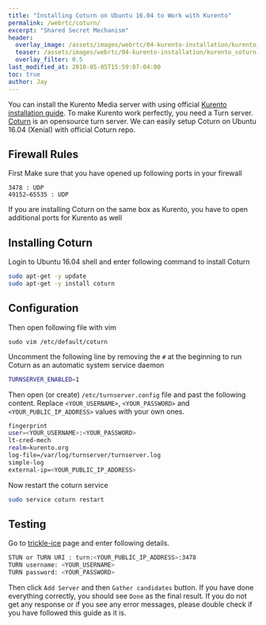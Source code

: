 ```yaml
---
title: "Installing Coturn on Ubuntu 16.04 to Work with Kurento"
permalink: /webrtc/coturn/
excerpt: "Shared Secret Mechanism"
header:
  overlay_image: /assets/images/webrtc/04-kurento-installation/kurento_coturn.png
  teaser: /assets/images/webrtc/04-kurento-installation/kurento_coturn.png
  overlay_filter: 0.5
last_modified_at: 2018-05-05T15:59:07-04:00
toc: true
author: Jay
---
```


You can install the Kurento Media server with using official [Kurento installation guide](http://doc-kurento.readthedocs.io/en/stable/user/installation.html). To make Kurento work perfectly, you need a Turn server.
[Coturn](https://github.com/coturn/coturn) is an opensource turn server. We can easily setup Coturn on Ubuntu 16.04 (Xenial) with official Coturn repo. 

## Firewall Rules
First Make sure that you have opened up following ports in your firewall


```
3478 : UDP
49152–65535 : UDP
```

If you are installing Coturn on the same box as Kurento, you have to open additional ports for Kurento as well


## Installing Coturn
Login to Ubuntu 16.04 shell and enter following command to install Coturn


```bash
sudo apt-get -y update
sudo apt-get -y install coturn
```

## Configuration
Then open following file with vim 
```
sudo vim /etc/default/coturn
```

Uncomment the following line by removing the `#` at the beginning to run Coturn as an automatic system service daemon
```bash
TURNSERVER_ENABLED=1
```

Then open (or create) `/etc/turnserver.config` file and past the following content. Replace `<YOUR_USERNAME>`, `<YOUR_PASSWORD>` and `<YOUR_PUBLIC_IP_ADDRESS>` values with your own ones.

```bash
fingerprint
user=<YOUR_USERNAME>:<YOUR_PASSWORD>
lt-cred-mech
realm=kurento.org
log-file=/var/log/turnserver/turnserver.log
simple-log
external-ip=<YOUR_PUBLIC_IP_ADDRESS>
```

Now restart the coturn service

```bash
sudo service coturn restart
```

## Testing
Go to [trickle-ice](https://webrtc.github.io/samples/src/content/peerconnection/trickle-ice/) page and enter following details.

```bash
STUN or TURN URI : turn:<YOUR_PUBLIC_IP_ADDRESS>:3478
TURN username: <YOUR_USERNAME>
TURN password: <YOUR_PASSWORD>
```

Then click `Add Server` and then `Gather candidates` button. If you have done everything correctly, you should see `Done` as the final result. If you do not get any response or if you see any error messages, please double check if you have followed this guide as it is.